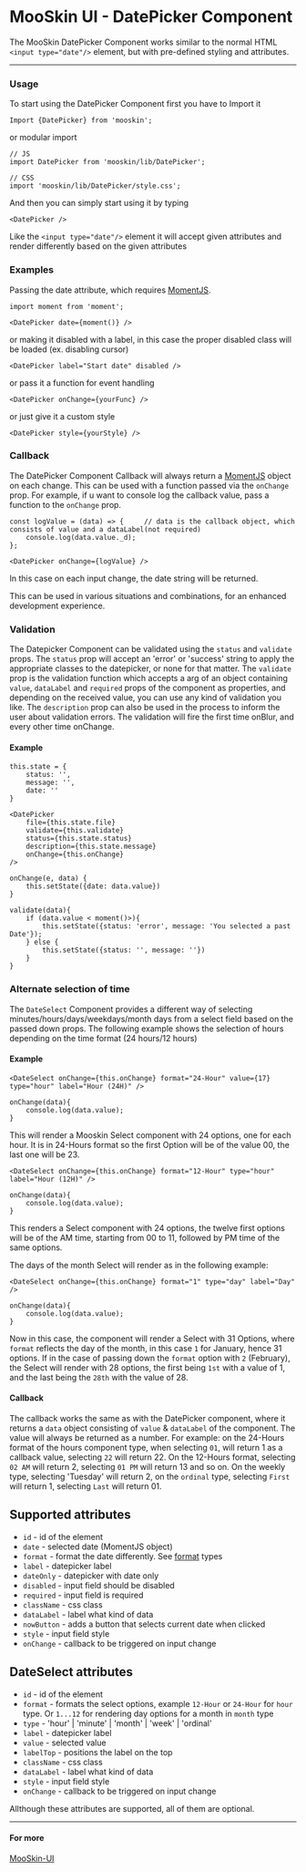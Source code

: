 # MooSkin UI - DatePicker Component

The MooSkin DatePicker Component works similar to the normal HTML `<input type="date"/>` element, but with pre-defined styling and attributes.

___

### Usage

To start using the DatePicker Component first you have to Import it

```
Import {DatePicker} from 'mooskin';
```
or modular import
```
// JS
import DatePicker from 'mooskin/lib/DatePicker';

// CSS
import 'mooskin/lib/DatePicker/style.css';
```


And then you can simply start using it by typing

```
<DatePicker />
```

Like the `<input type="date"/>` element it will accept given attributes and render differently based on the given attributes

### Examples

Passing the date attribute, which requires [MomentJS](https://momentjs.com/).

```
import moment from 'moment';

<DatePicker date={moment()} />
```

or making it disabled with a label, in this case the proper disabled class will be loaded (ex. disabling cursor)

```
<DatePicker label="Start date" disabled />
```

or pass it a function for event handling

```
<DatePicker onChange={yourFunc} />
```

or just give it a custom style

```
<DatePicker style={yourStyle} />
```

### Callback

The DatePicker Component Callback will always return a [MomentJS](https://momentjs.com/) object on each change. This can be used with a function passed via the `onChange` prop. For example, if u want to console log the callback value, pass a function to the `onChange` prop.

```
const logValue = (data) => {     // data is the callback object, which consists of value and a dataLabel(not required)
    console.log(data.value._d);
};

<DatePicker onChange={logValue} />
```
In this case on each input change, the date string will be returned.

This can be used in various situations and combinations, for an enhanced development experience.

### Validation

The Datepicker Component can be validated using the `status` and `validate` props. The `status` prop will accept an 'error' or 'success' string to apply the appropriate classes to the datepicker, or none for that matter. The `validate` prop is the validation function which accepts a arg of an object containing `value`, `dataLabel` and `required` props of the component as properties, and depending on the received value, you can use any kind of validation you like. The `description` prop can also be used in the process to inform the user about validation errors. The validation will fire the first time onBlur, and every other time onChange.

#### Example

```
this.state = {
    status: '',
    message: '',
    date: ''
}

<DatePicker
    file={this.state.file}
    validate={this.validate}
    status={this.state.status}
    description={this.state.message}
    onChange={this.onChange}
/>

onChange(e, data) {
    this.setState({date: data.value})
}

validate(data){
    if (data.value < moment()>){
        this.setState({status: 'error', message: 'You selected a past Date'});
    } else {
        this.setState({status: '', message: ''})
    }
}
```

### Alternate selection of time

The `DateSelect` Component provides a different way of selecting minutes/hours/days/weekdays/month days from a select field based on the passed down props. The following example shows the selection of hours depending on the time format (24 hours/12 hours)

#### Example

```
<DateSelect onChange={this.onChange} format="24-Hour" value={17} type="hour" label="Hour (24H)" />

onChange(data){
    console.log(data.value);
}
```

This will render a Mooskin Select component with 24 options, one for each hour. It is in 24-Hours format so the first Option will be of the value 00, the last one will be 23.

```
<DateSelect onChange={this.onChange} format="12-Hour" type="hour" label="Hour (12H)" />

onChange(data){
    console.log(data.value);
}
```

This renders a Select component with 24 options, the twelve first options will be of the AM time, starting from 00 to 11, followed by PM time of the same options.

The days of the month Select will render as in the following example:

```
<DateSelect onChange={this.onChange} format="1" type="day" label="Day" />

onChange(data){
    console.log(data.value);
}
```

Now in this case, the component will render a Select with 31 Options, where `format` reflects the day of the month, in this case `1` for January, hence 31 options. If in the case of passing down the `format` option with `2` (February), the Select will render with 28 options, the first being `1st` with a value of 1, and the last being the `28th` with the value of 28.

#### Callback

The callback works the same as with the DatePicker component, where it returns a `data` object consisting of `value` & `dataLabel` of the component. The value will always be returned as a number. For example: on the 24-Hours format of the hours component type, when selecting `01`, will return 1 as a callback value, selecting `22` will return 22. On the 12-Hours format, selecting `02 AM` will return 2, selecting `01 PM` will return 13 and so on. On the weekly type, selecting 'Tuesday' will return 2, on the `ordinal` type, selecting `First` will return 1, selecting `Last` will return 01.

<div class="playground-doc">

## Supported attributes 

* `id` - id of the element
* `date` - selected date (MomentJS object)
* `format` - format the date differently. See [format](https://momentjs.com/docs/#/parsing/string-format/) types
* `label` - datepicker label
* `dateOnly` - datepicker with date only
* `disabled` - input field should be disabled
* `required` - input field is required
* `className` - css class
* `dataLabel` - label what kind of data
* `nowButton` - adds a button that selects current date when clicked
* `style` - input field style
* `onChange` - callback to be triggered on input change

## DateSelect attributes

* `id` - id of the element
* `format` - formats the select options, example `12-Hour` or `24-Hour` for `hour` type. Or `1...12` for rendering day options for a month in `month` type
* `type` - 'hour' | 'minute' | 'month' | 'week' | 'ordinal'
* `label` - datepicker label
* `value` - selected value
* `labelTop` - positions the label on the top
* `className` - css class
* `dataLabel` - label what kind of data 
* `style` - input field style
* `onChange` - callback to be triggered on input change

</div>

Allthough these attributes are supported, all of them are optional.

___

#### For more

[MooSkin-UI](https://github.com/moosend/mooskin-ui)